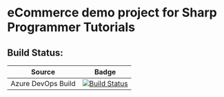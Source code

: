 # eCommerce demo project for Sharp Programmer Tutorials
## Build Status:
| Source | Badge |
|--------|--------|
| Azure DevOps Build |[![Build Status](https://dev.azure.com/sptraining-devops/spt-build-release/_apis/build/status/spt-ecommerce-api?branchName=main)](https://dev.azure.com/sptraining-devops/spt-build-release/_build/latest?definitionId=3&branchName=main)|
